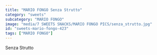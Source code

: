```yaml
---
title: "MARIO FONGO Senza Strutto"
category: "sweets"
subcategory: "MARIO FONGO"
image: "media/7 SWEETS SNACKS/MARIO FONGO PICS/senza_strutto.jpg"
id: "sweets-mario-fongo-423"
tags: ["MARIO FONGO"]
---
```


Senza Strutto
